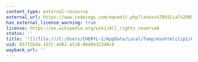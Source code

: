 ```yaml
---
content_type: external-resource
external_url: https://www.codecogs.com/eqnedit.php?latex=%7B%5Ccal%20N%7D(20%2C9)#0
has_external_license_warning: true
license: https://en.wikipedia.org/wiki/All_rights_reserved
status: ''
title: '![](file:///C:/Users/CHERYL~1/AppData/Local/Temp/msohtmlclip1/01/clip_image014.gif)'
uid: 85715bda-167c-4d82-a518-86d0e32348c8
wayback_url: ''
---
```

